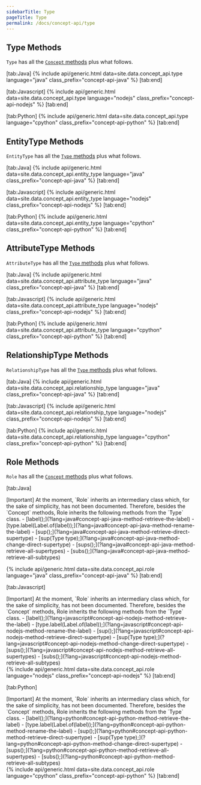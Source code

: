 ```yaml
---
sidebarTitle: Type
pageTitle: Type
permalink: /docs/concept-api/type
---
```


## Type Methods
`Type` has all the [`Concept` methods](/docs/concept-api/concept) plus what follows.

<div class="tabs light" data-no-parse>

[tab:Java]
{% include api/generic.html data=site.data.concept_api.type language="java" class_prefix="concept-api-java" %}
[tab:end]

[tab:Javascript]
{% include api/generic.html data=site.data.concept_api.type language="nodejs" class_prefix="concept-api-nodejs" %}
[tab:end]

[tab:Python]
{% include api/generic.html data=site.data.concept_api.type language="cpython" class_prefix="concept-api-python" %}
[tab:end]

</div>

## EntityType Methods
`EntityType` has all the [`Type` methods](#type-methods) plus what follows.

<div class="tabs light" data-no-parse>

[tab:Java]
{% include api/generic.html data=site.data.concept_api.entity_type language="java" class_prefix="concept-api-java" %}
[tab:end]

[tab:Javascript]
{% include api/generic.html data=site.data.concept_api.entity_type language="nodejs" class_prefix="concept-api-nodejs" %}
[tab:end]

[tab:Python]
{% include api/generic.html data=site.data.concept_api.entity_type language="cpython" class_prefix="concept-api-python" %}
[tab:end]

</div>

## AttributeType Methods
`AttributeType` has all the [`Type` methods](#type-methods) plus what follows.

<div class="tabs light" data-no-parse>

[tab:Java]
{% include api/generic.html data=site.data.concept_api.attribute_type language="java" class_prefix="concept-api-java" %}
[tab:end]

[tab:Javascript]
{% include api/generic.html data=site.data.concept_api.attribute_type language="nodejs" class_prefix="concept-api-nodejs" %}
[tab:end]

[tab:Python]
{% include api/generic.html data=site.data.concept_api.attribute_type language="cpython" class_prefix="concept-api-python" %}
[tab:end]

</div>

## RelationshipType Methods
`RelationshipType` has all the [`Type` methods](#type-methods) plus what follows.

<div class="tabs light" data-no-parse>

[tab:Java]
{% include api/generic.html data=site.data.concept_api.relationship_type language="java" class_prefix="concept-api-java" %}
[tab:end]

[tab:Javascript]
{% include api/generic.html data=site.data.concept_api.relationship_type language="nodejs" class_prefix="concept-api-nodejs" %}
[tab:end]

[tab:Python]
{% include api/generic.html data=site.data.concept_api.relationship_type language="cpython" class_prefix="concept-api-python" %}
[tab:end]

</div>

## Role Methods
`Role` has all the [`Concept` methods](#type-methods) plus what follows.

<div class="tabs light" data-no-parse>

[tab:Java]
<div class="note">
[Important]
At the moment, `Role` inherits an intermediary class which, for the sake of simplicity, has not been documented. Therefore, besides the `Concept` methods, Role inherits the following methods from the `Type` class.
- [label();](?lang=java#concept-api-java-method-retrieve-the-label)
- [type.label(Label.of(label));](?lang=java#concept-api-java-method-rename-the-label)
- [sup();](?lang=java#concept-api-java-method-retrieve-direct-supertype)
- [sup(Type type);](?lang=java#concept-api-java-method-change-direct-supertype)
- [sups();](?lang=java#concept-api-java-method-retrieve-all-supertypes)
- [subs();](?lang=java#concept-api-java-method-retrieve-all-subtypes)
</div>

{% include api/generic.html data=site.data.concept_api.role language="java" class_prefix="concept-api-java" %}
[tab:end]

[tab:Javascript]
<div class="note">
[Important]
At the moment, `Role` inherits an intermediary class which, for the sake of simplicity, has not been documented. Therefore, besides the `Concept` methods, Role inherits the following methods from the `Type` class.
- [label();](?lang=javascript#concept-api-nodejs-method-retrieve-the-label)
- [type.label(Label.of(label));](?lang=javascript#concept-api-nodejs-method-rename-the-label)
- [sup();](?lang=javascript#concept-api-nodejs-method-retrieve-direct-supertype)
- [sup(Type type);](?lang=javascript#concept-api-nodejs-method-change-direct-supertype)
- [sups();](?lang=javascript#concept-api-nodejs-method-retrieve-all-supertypes)
- [subs();](?lang=javascript#concept-api-nodejs-method-retrieve-all-subtypes)
</div>
{% include api/generic.html data=site.data.concept_api.role language="nodejs" class_prefix="concept-api-nodejs" %}
[tab:end]

[tab:Python]
<div class="note">
[Important]
At the moment, `Role` inherits an intermediary class which, for the sake of simplicity, has not been documented. Therefore, besides the `Concept` methods, Role inherits the following methods from the `Type` class.
- [label();](?lang=python#concept-api-python-method-retrieve-the-label)
- [type.label(Label.of(label));](?lang=python#concept-api-python-method-rename-the-label)
- [sup();](?lang=python#concept-api-python-method-retrieve-direct-supertype)
- [sup(Type type);](?lang=python#concept-api-python-method-change-direct-supertype)
- [sups();](?lang=python#concept-api-python-method-retrieve-all-supertypes)
- [subs();](?lang=python#concept-api-python-method-retrieve-all-subtypes)
</div>
{% include api/generic.html data=site.data.concept_api.role language="cpython" class_prefix="concept-api-python" %}
[tab:end]

</div>